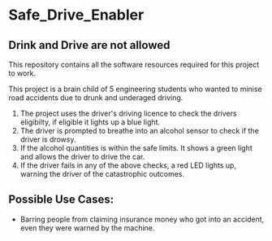# Safe_Drive_Enabler

##  Drink and Drive are not allowed

This repository contains all the software resources required for this project to work.

This project is a brain child of 5 engineering students who wanted to minise road accidents due to drunk and underaged driving.

1) The project uses the driver's driving licence to check the drivers eligibilty, if eligible it lights up a blue light.
2) The driver is prompted to breathe into an alcohol sensor to check if the driver is drowsy.
3) If the alcohol quantities is within the safe limits. It shows a green light and allows the driver to drive the car.
4) If the driver fails in any of the above checks, a red LED lights up, warning the driver of the catastrophic outcomes.

## Possible Use Cases:

- Barring people from claiming insurance money who got into an accident, even they were warned by the machine.
